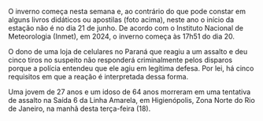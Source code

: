 O inverno começa nesta semana e, ao contrário do que pode constar em alguns livros didáticos ou apostilas (foto acima), neste ano o início da estação não é no dia 21 de junho. De acordo com o Instituto Nacional de Meteorologia (Inmet), em 2024, o inverno começa às 17h51 do dia 20.

O dono de uma loja de celulares no Paraná que reagiu a um assalto e deu cinco tiros no suspeito não responderá criminalmente pelos disparos porque a polícia entendeu que ele agiu em legítima defesa. Por lei, há cinco requisitos em que a reação é interpretada dessa forma.

Uma jovem de 27 anos e um idoso de 64 anos morreram em uma tentativa de assalto na Saída 6 da Linha Amarela, em Higienópolis, Zona Norte do Rio de Janeiro, na manhã desta terça-feira (18).